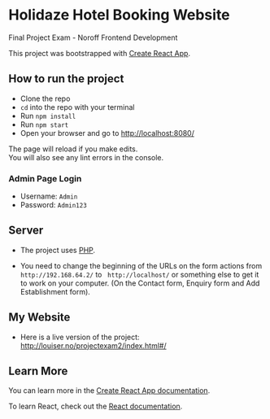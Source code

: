 # Holidaze Hotel Booking Website
Final Project Exam - Noroff Frontend Development

This project was bootstrapped with [Create React App](https://github.com/facebook/create-react-app).

## How to run the project
- Clone the repo
- `cd` into the repo with your terminal
- Run `npm install`
- Run `npm start`
- Open your browser and go to [http://localhost:8080/](http://localhost:8080/)

The page will reload if you make edits.<br>
You will also see any lint errors in the console.

### Admin Page Login
- Username: `Admin`
- Password: `Admin123`

## Server
- The project uses [PHP](https://github.com/Noroff-Education/project-exam-2).
- You need to change the beginning of the URLs on the form actions from `http://192.168.64.2/` to ` http://localhost/` or something else to get it to work on your computer. (On the Contact form, Enquiry form and Add Establishment form).

   <form
            className="[ contact__form ]"
            method="POST"
            action="http://192.168.64.2/hotel-booking/server/contact-success.php"

## My Website
- Here is a live version of the project: http://louiser.no/projectexam2/index.html#/

## Learn More

You can learn more in the [Create React App documentation](https://facebook.github.io/create-react-app/docs/getting-started).

To learn React, check out the [React documentation](https://reactjs.org/).

